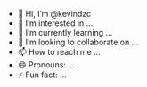 - 👋 Hi, I’m @kevindzc
- 👀 I’m interested in ...
- 🌱 I’m currently learning ...
- 💞️ I’m looking to collaborate on ...
- 📫 How to reach me ...
- 😄 Pronouns: ...
- ⚡ Fun fact: ...

<!---
kevindzc/kevindzc is a ✨ special ✨ repository because its `README.md` (this file) appears on your GitHub profile.
You can click the Preview link to take a look at your changes.
--->
